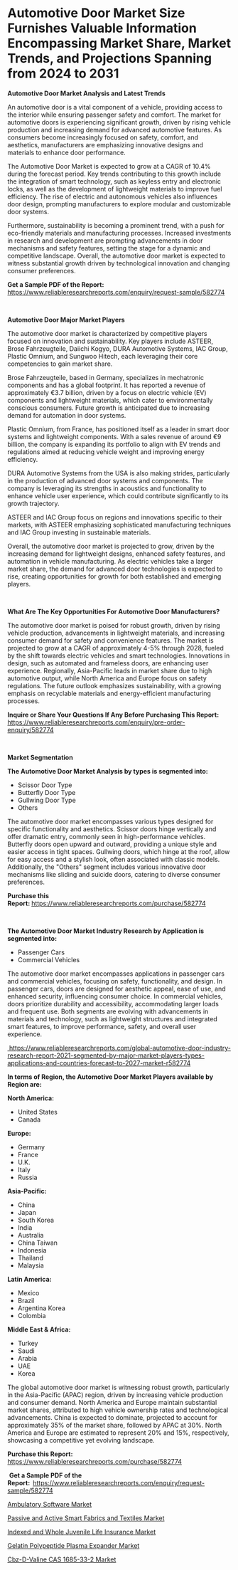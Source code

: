 <p><h1>Automotive Door Market Size Furnishes Valuable Information Encompassing Market Share, Market Trends, and Projections Spanning from 2024 to 2031</h1></p><p><strong>Automotive Door Market Analysis and Latest Trends</strong></p>
<p><p>An automotive door is a vital component of a vehicle, providing access to the interior while ensuring passenger safety and comfort. The market for automotive doors is experiencing significant growth, driven by rising vehicle production and increasing demand for advanced automotive features. As consumers become increasingly focused on safety, comfort, and aesthetics, manufacturers are emphasizing innovative designs and materials to enhance door performance.</p><p>The Automotive Door Market is expected to grow at a CAGR of 10.4% during the forecast period. Key trends contributing to this growth include the integration of smart technology, such as keyless entry and electronic locks, as well as the development of lightweight materials to improve fuel efficiency. The rise of electric and autonomous vehicles also influences door design, prompting manufacturers to explore modular and customizable door systems.</p><p>Furthermore, sustainability is becoming a prominent trend, with a push for eco-friendly materials and manufacturing processes. Increased investments in research and development are prompting advancements in door mechanisms and safety features, setting the stage for a dynamic and competitive landscape. Overall, the automotive door market is expected to witness substantial growth driven by technological innovation and changing consumer preferences.</p></p>
<p><strong>Get a Sample PDF of the Report:&nbsp;</strong> <a href="https://www.reliableresearchreports.com/enquiry/request-sample/582774?utm_campaign=40&utm_medium=2&utm_source=Github&utm_content=ia&utm_term=09122024&utm_id=automotive-door">https://www.reliableresearchreports.com/enquiry/request-sample/582774</a></p>
<p>&nbsp;</p>
<p><strong>Automotive Door Major Market Players</strong></p>
<p><p>The automotive door market is characterized by competitive players focused on innovation and sustainability. Key players include ASTEER, Brose Fahrzeugteile, Daiichi Kogyo, DURA Automotive Systems, IAC Group, Plastic Omnium, and Sungwoo Hitech, each leveraging their core competencies to gain market share.</p><p>Brose Fahrzeugteile, based in Germany, specializes in mechatronic components and has a global footprint. It has reported a revenue of approximately €3.7 billion, driven by a focus on electric vehicle (EV) components and lightweight materials, which cater to environmentally conscious consumers. Future growth is anticipated due to increasing demand for automation in door systems.</p><p>Plastic Omnium, from France, has positioned itself as a leader in smart door systems and lightweight components. With a sales revenue of around €9 billion, the company is expanding its portfolio to align with EV trends and regulations aimed at reducing vehicle weight and improving energy efficiency. </p><p>DURA Automotive Systems from the USA is also making strides, particularly in the production of advanced door systems and components. The company is leveraging its strengths in acoustics and functionality to enhance vehicle user experience, which could contribute significantly to its growth trajectory.</p><p>ASTEER and IAC Group focus on regions and innovations specific to their markets, with ASTEER emphasizing sophisticated manufacturing techniques and IAC Group investing in sustainable materials. </p><p>Overall, the automotive door market is projected to grow, driven by the increasing demand for lightweight designs, enhanced safety features, and automation in vehicle manufacturing. As electric vehicles take a larger market share, the demand for advanced door technologies is expected to rise, creating opportunities for growth for both established and emerging players.</p></p>
<p>&nbsp;</p>
<p><strong>What Are The Key Opportunities For Automotive Door Manufacturers?</strong></p>
<p><p>The automotive door market is poised for robust growth, driven by rising vehicle production, advancements in lightweight materials, and increasing consumer demand for safety and convenience features. The market is projected to grow at a CAGR of approximately 4-5% through 2028, fueled by the shift towards electric vehicles and smart technologies. Innovations in design, such as automated and frameless doors, are enhancing user experience. Regionally, Asia-Pacific leads in market share due to high automotive output, while North America and Europe focus on safety regulations. The future outlook emphasizes sustainability, with a growing emphasis on recyclable materials and energy-efficient manufacturing processes.</p></p>
<p><strong>Inquire or Share Your Questions If Any Before Purchasing This Report:</strong> <a href="https://www.reliableresearchreports.com/enquiry/pre-order-enquiry/582774?utm_campaign=40&utm_medium=2&utm_source=Github&utm_content=ia&utm_term=09122024&utm_id=automotive-door">https://www.reliableresearchreports.com/enquiry/pre-order-enquiry/582774</a></p>
<p>&nbsp;</p>
<p><strong>Market Segmentation</strong></p>
<p><strong>The Automotive Door Market Analysis by types is segmented into:</strong></p>
<p><ul><li>Scissor Door Type</li><li>Butterfly Door Type</li><li>Gullwing Door Type</li><li>Others</li></ul></p>
<p><p>The automotive door market encompasses various types designed for specific functionality and aesthetics. Scissor doors hinge vertically and offer dramatic entry, commonly seen in high-performance vehicles. Butterfly doors open upward and outward, providing a unique style and easier access in tight spaces. Gullwing doors, which hinge at the roof, allow for easy access and a stylish look, often associated with classic models. Additionally, the "Others" segment includes various innovative door mechanisms like sliding and suicide doors, catering to diverse consumer preferences.</p></p>
<p><strong>Purchase this Report:&nbsp;</strong><a href="https://www.reliableresearchreports.com/purchase/582774?utm_campaign=40&utm_medium=2&utm_source=Github&utm_content=ia&utm_term=09122024&utm_id=automotive-door">https://www.reliableresearchreports.com/purchase/582774</a></p>
<p>&nbsp;</p>
<p><strong>The Automotive Door Market Industry Research by Application is segmented into:</strong></p>
<p><ul><li>Passenger Cars</li><li>Commercial Vehicles</li></ul></p>
<p><p>The automotive door market encompasses applications in passenger cars and commercial vehicles, focusing on safety, functionality, and design. In passenger cars, doors are designed for aesthetic appeal, ease of use, and enhanced security, influencing consumer choice. In commercial vehicles, doors prioritize durability and accessibility, accommodating larger loads and frequent use. Both segments are evolving with advancements in materials and technology, such as lightweight structures and integrated smart features, to improve performance, safety, and overall user experience.</p></p>
<p><a href="https://www.reliableresearchreports.com/global-automotive-door-industry-research-report-2021-segmented-by-major-market-players-types-applications-and-countries-forecast-to-2027-market-r582774?utm_campaign=40&utm_medium=2&utm_source=Github&utm_content=ia&utm_term=09122024&utm_id=automotive-door">&nbsp;https://www.reliableresearchreports.com/global-automotive-door-industry-research-report-2021-segmented-by-major-market-players-types-applications-and-countries-forecast-to-2027-market-r582774</a></p>
<p><strong>In terms of Region, the Automotive Door Market Players available by Region are:</strong></p>
<p>
    <p> <strong> North America: </strong>
        <ul>
            <li>United States</li>
            <li>Canada</li>
        </ul>
        </p> 
    <p> <strong> Europe: </strong>
        <ul>
            <li>Germany</li>
            <li>France</li>
            <li>U.K.</li>
            <li>Italy</li>
            <li>Russia</li>
        </ul>
        </p> 
    <p> <strong> Asia-Pacific: </strong>
        <ul>
            <li>China</li>
            <li>Japan</li>
            <li>South Korea</li>
            <li>India</li>
            <li>Australia</li>
            <li>China Taiwan</li>
            <li>Indonesia</li>
            <li>Thailand</li>
            <li>Malaysia</li>
        </ul>
        </p> 
    <p> <strong> Latin America: </strong>
        <ul>
            <li>Mexico</li>
            <li>Brazil</li>
            <li>Argentina Korea</li>
            <li>Colombia</li>
        </ul>
        </p> 
    <p> <strong> Middle East & Africa: </strong>
        <ul>
            <li>Turkey</li>
            <li>Saudi</li>
            <li>Arabia</li>
            <li>UAE</li>
            <li>Korea</li>
        </ul>
    </p>
    </p>
<p><p>The global automotive door market is witnessing robust growth, particularly in the Asia-Pacific (APAC) region, driven by increasing vehicle production and consumer demand. North America and Europe maintain substantial market shares, attributed to high vehicle ownership rates and technological advancements. China is expected to dominate, projected to account for approximately 35% of the market share, followed by APAC at 30%. North America and Europe are estimated to represent 20% and 15%, respectively, showcasing a competitive yet evolving landscape.</p></p>
<p><strong>Purchase this Report: </strong><a href="https://www.reliableresearchreports.com/purchase/582774?utm_campaign=40&utm_medium=2&utm_source=Github&utm_content=ia&utm_term=09122024&utm_id=automotive-door">https://www.reliableresearchreports.com/purchase/582774</a></p>
<p>&nbsp;<strong>Get a Sample PDF of the Report:&nbsp;&nbsp;</strong><a href="https://www.reliableresearchreports.com/enquiry/request-sample/582774?utm_campaign=40&utm_medium=2&utm_source=Github&utm_content=ia&utm_term=09122024&utm_id=automotive-door">https://www.reliableresearchreports.com/enquiry/request-sample/582774</a></p>
<p><strong></strong></p>
<p><p><a href="https://github.com/ParvinKhatun77/Market-Research-Report-List-1/blob/main/ambulatory-software-market.md?utm_campaign=40&utm_medium=2&utm_source=Github&utm_content=ia&utm_term=09122024&utm_id=automotive-door">Ambulatory Software Market</a></p><p><a href="https://www.linkedin.com/pulse/detailed-report-passive-active-smart-fabrics-textiles-market-rqnee?utm_campaign=40&utm_medium=2&utm_source=Github&utm_content=ia&utm_term=09122024&utm_id=automotive-door">Passive and Active Smart Fabrics and Textiles Market</a></p><p><a href="https://www.linkedin.com/pulse/the-sympatico-insight-9odme?utm_campaign=40&utm_medium=2&utm_source=Github&utm_content=ia&utm_term=09122024&utm_id=automotive-door">Indexed and Whole Juvenile Life Insurance Market</a></p><p><a href="https://www.linkedin.com/pulse/comprehensive-review-gelatin-polypeptide-plasma-expander-market-un96e?utm_campaign=40&utm_medium=2&utm_source=Github&utm_content=ia&utm_term=09122024&utm_id=automotive-door">Gelatin Polypeptide Plasma Expander Market</a></p><p><a href="https://github.com/abbislposival/Market-Research-Report-List-1/blob/main/cbz-d-valine-cas-1685-33-2-market.md?utm_campaign=40&utm_medium=2&utm_source=Github&utm_content=ia&utm_term=09122024&utm_id=automotive-door">Cbz-D-Valine CAS 1685-33-2 Market</a></p></p>